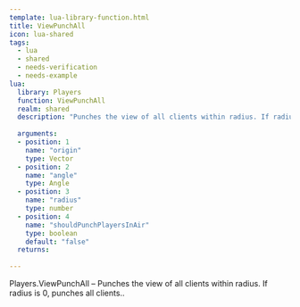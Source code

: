 ```yaml
---
template: lua-library-function.html
title: ViewPunchAll
icon: lua-shared
tags:
  - lua
  - shared
  - needs-verification
  - needs-example
lua:
  library: Players
  function: ViewPunchAll
  realm: shared
  description: "Punches the view of all clients within radius. If radius is 0, punches all clients.."
  
  arguments:
  - position: 1
    name: "origin"
    type: Vector
  - position: 2
    name: "angle"
    type: Angle
  - position: 3
    name: "radius"
    type: number
  - position: 4
    name: "shouldPunchPlayersInAir"
    type: boolean
    default: "false"
  returns:
    
---
```


<div class="lua__search__keywords">
Players.ViewPunchAll &#x2013; Punches the view of all clients within radius. If radius is 0, punches all clients..
</div>
